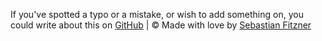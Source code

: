 If you've spotted a typo or a mistake, or wish to add something on, you could write about this on [GitHub](https://github.com/Sebastian-Fitzner/veams.org) | © Made with love by [Sebastian Fitzner](https://github.com/Sebastian-Fitzner)